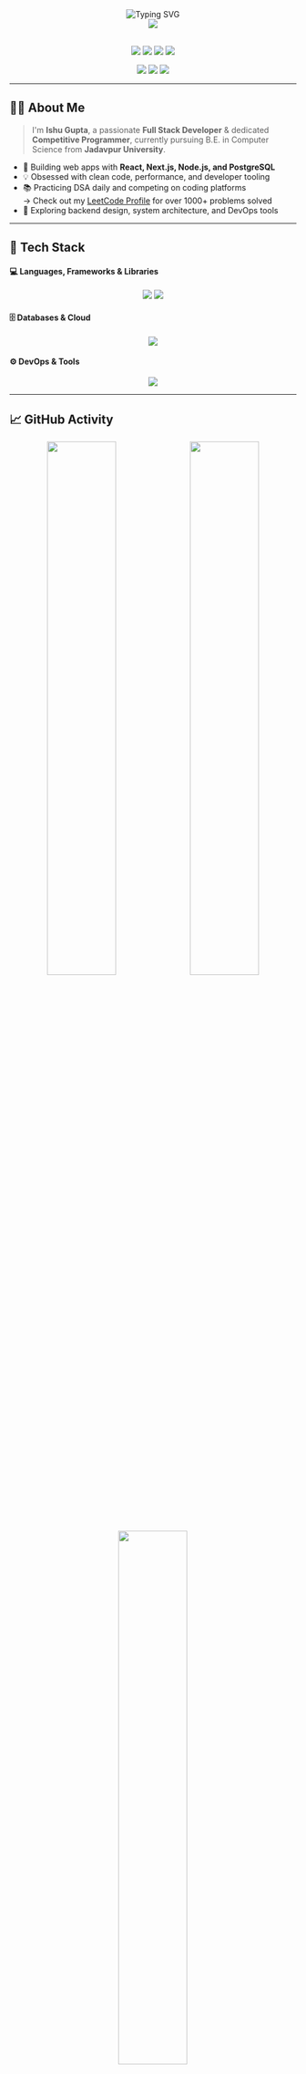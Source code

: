 <!-- GitHub Profile README - Ishu Gupta -->

<div align="center">
  <img src="https://readme-typing-svg.demolab.com?font=Fira+Code&size=28&duration=3000&pause=1000&center=true&vCenter=true&width=600&height=70&lines=Hey+there!+I'm+Ishu+Gupta;Full+Stack+Developer+%7C+Competitive+Programmer;Welcome+to+my+GitHub+profile" alt="Typing SVG" />
</div>

<div align="center">
  <img src="https://capsule-render.vercel.app/api?type=rect&color=0:3ECF8E,100:38B2AC&height=160&section=header&text=Ishu%20Gupta&fontSize=40&fontAlignY=35&desc=Full%20Stack%20Developer%20%7C%20Competitive%20Programmer&descAlignY=60&descAlign=50" />
</div>

<br />

<p align="center">
  <img src="https://img.shields.io/badge/C%2B%2B-00599C?style=for-the-badge&logo=c%2B%2B&logoColor=white"/>
  <img src="https://img.shields.io/badge/JavaScript-F7DF1E?style=for-the-badge&logo=javascript&logoColor=black"/>
  <img src="https://img.shields.io/badge/TypeScript-007ACC?style=for-the-badge&logo=typescript&logoColor=white"/>
  <img src="https://img.shields.io/badge/Python-306998?style=for-the-badge&logo=python&logoColor=white"/>
</p>

<p align="center">
  <img src="https://img.shields.io/badge/React-20232A?style=for-the-badge&logo=react&logoColor=61DAFB"/>
  <img src="https://img.shields.io/badge/Next.js-000000?style=for-the-badge&logo=nextdotjs&logoColor=white"/>
  <img src="https://img.shields.io/badge/Node.js-339933?style=for-the-badge&logo=nodedotjs&logoColor=white"/>
</p>

---

## 👨‍💻 About Me

> I'm **Ishu Gupta**, a passionate **Full Stack Developer** & dedicated **Competitive Programmer**, currently pursuing B.E. in Computer Science from **Jadavpur University**.

- 🎯 Building web apps with **React, Next.js, Node.js, and PostgreSQL**
- 💡 Obsessed with clean code, performance, and developer tooling
- 📚 Practicing DSA daily and competing on coding platforms  
  → Check out my [LeetCode Profile](https://leetcode.com/u/Ishu__Gupta/) for over 1000+ problems solved
- 🌱 Exploring backend design, system architecture, and DevOps tools

---

## 🧰 Tech Stack

#### 💻 Languages, Frameworks & Libraries
<p align="center">
  <img src="https://skillicons.dev/icons?i=cpp,js,ts,python" />
  <img src="https://skillicons.dev/icons?i=react,nextjs,nodejs" />
</p>

#### 🗄️ Databases & Cloud
<p align="center">
  <img src="https://skillicons.dev/icons?i=mongodb,postgresql,aws" />
</p>

#### ⚙️ DevOps & Tools
<p align="center">
  <img src="https://skillicons.dev/icons?i=docker,git,github,kubernetes" />
</p>

---

## 📈 GitHub Activity

<p align="center">
  <img src="https://github-readme-streak-stats.herokuapp.com/?user=Ishu-1&theme=radical&border=none" width="49%"/>
  <img src="https://github-readme-stats.vercel.app/api?username=Ishu-1&show_icons=true&theme=radical&hide=issues&count_private=true" width="49%"/>
  <img src="https://github-readme-stats.vercel.app/api/top-langs/?username=Ishu-1&layout=compact&theme=radical&langs_count=6" width="49%"/>
</p>

---

## 🤝 Connect with Me

<p align="center">
  <a href="https://www.linkedin.com/in/ishu-gupta-b58405253/" target="_blank">
    <img src="https://img.shields.io/badge/LinkedIn-%230077B5.svg?style=for-the-badge&logo=linkedin&logoColor=white"/>
  </a>
  <a href="mailto:ishugupta3556@gmail.com">
    <img src="https://img.shields.io/badge/Gmail-D14836?style=for-the-badge&logo=gmail&logoColor=white"/>
  </a>
  <a href="https://github.com/Ishu-1" target="_blank">
    <img src="https://img.shields.io/badge/GitHub-100000?style=for-the-badge&logo=github&logoColor=white"/>
  </a>
</p>

---

<p align="center">
  <img src="https://capsule-render.vercel.app/api?type=waving&color=gradient&height=120&section=footer"/>
</p>

<p align="center">
  <b>“Code what matters. Learn every day. Grow consistently.”</b>
</p>
